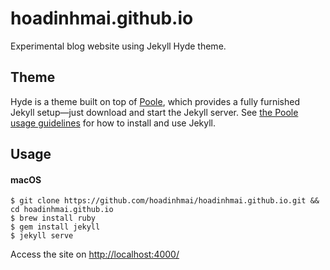# hoadinhmai.github.io

Experimental blog website using Jekyll Hyde theme.

## Theme

Hyde is a theme built on top of [Poole](https://github.com/poole/poole), which provides a fully furnished Jekyll setup—just download and start the Jekyll server. See [the Poole usage guidelines](https://github.com/poole/poole#usage) for how to install and use Jekyll.

## Usage

#### macOS

```
$ git clone https://github.com/hoadinhmai/hoadinhmai.github.io.git && cd hoadinhmai.github.io
$ brew install ruby
$ gem install jekyll
$ jekyll serve
```
Access the site on [http://localhost:4000/](http://localhost:4000/)
